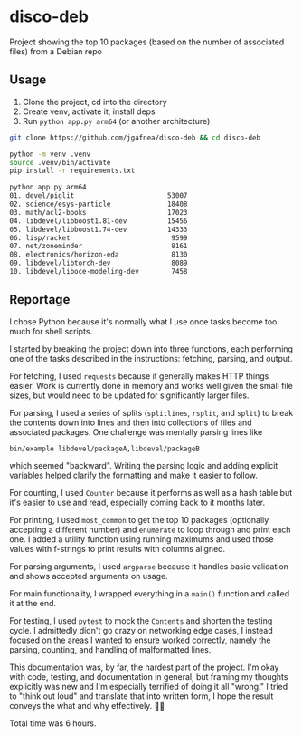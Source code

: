 # disco-deb

Project showing the top 10 packages (based on the number of associated files) from a Debian repo 

## Usage

1. Clone the project, cd into the directory
2. Create venv, activate it, install deps
3. Run `python app.py arm64` (or another architecture)

   
```sh
git clone https://github.com/jgafnea/disco-deb && cd disco-deb

python -m venv .venv
source .venv/bin/activate
pip install -r requirements.txt

python app.py arm64
01. devel/piglit                       53007
02. science/esys-particle              18408
03. math/acl2-books                    17023
04. libdevel/libboost1.81-dev          15456
05. libdevel/libboost1.74-dev          14333
06. lisp/racket                         9599
07. net/zoneminder                      8161
08. electronics/horizon-eda             8130
09. libdevel/libtorch-dev               8089
10. libdevel/liboce-modeling-dev        7458
```

## Reportage

I chose Python because it's normally what I use once tasks become too much for shell scripts.

I started by breaking the project down into three functions, each performing one of the tasks described in the instructions: fetching, parsing, and output.

For fetching, I used `requests` because it generally makes HTTP things easier. Work is currently done in memory and works well given the small file sizes, but would need to be updated for significantly larger files.

For parsing, I used a series of splits (`splitlines`, `rsplit`, and `split`) to break the contents down into lines and then into collections of files and associated packages. One challenge was mentally parsing lines like

```
bin/example libdevel/packageA,libdevel/packageB
```

which seemed "backward". Writing the parsing logic and adding explicit variables helped clarify the formatting and make it easier to follow.

For counting, I used `Counter` because it performs as well as a hash table but it's easier to use and read, especially coming back to it months later.

For printing, I used `most_common` to get the top 10 packages (optionally accepting a different number) and `enumerate` to loop through and print each one. I added a utility function using running maximums and used those values with f-strings to print results with columns aligned.

For parsing arguments, I used `argparse` because it handles basic validation and shows accepted arguments on usage.

For main functionality, I wrapped everything in a `main()` function and called it at the end.

For testing, I used `pytest` to mock the `Contents` and shorten the testing cycle. I admittedly didn't go crazy on networking edge cases, I instead focused on the areas I wanted to ensure worked correctly, namely the parsing, counting, and handling of malformatted lines.

This documentation was, by far, the hardest part of the project. I'm okay with code, testing, and documentation in general, but framing my thoughts explicitly was new and I'm especially terrified of doing it all "wrong." I tried to "think out loud" and translate that into written form, I hope the result conveys the what and why effectively. 🤞🙏

Total time was 6 hours.
